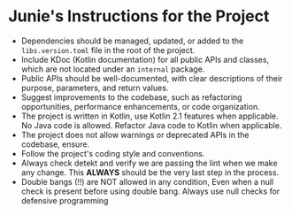 # Junie's Instructions for the Project

- Dependencies should be managed, updated, or added to the `libs.version.toml` file in the root of the project.
- Include KDoc (Kotlin documentation) for all public APIs and classes, which are not located under an `internal`
  package.
- Public APIs should be well-documented, with clear descriptions of their purpose, parameters, and return values.
- Suggest improvements to the codebase, such as refactoring opportunities, performance enhancements, or code
  organization.
- The project is written in Kotlin, use Kotlin 2.1 features when applicable. No Java code is allowed. Refactor Java code
  to Kotlin when applicable.
- The project does not allow warnings or deprecated APIs in the codebase, ensure.
- Follow the project's coding style and conventions.
- Always check detekt and verify we are passing the lint when we make any change. This **ALWAYS** should be the very last step in the process.
- Double bangs (!!) are NOT allowed in any condition, Even when a null check is present before using double bang. Always
  use null checks for defensive programming 
